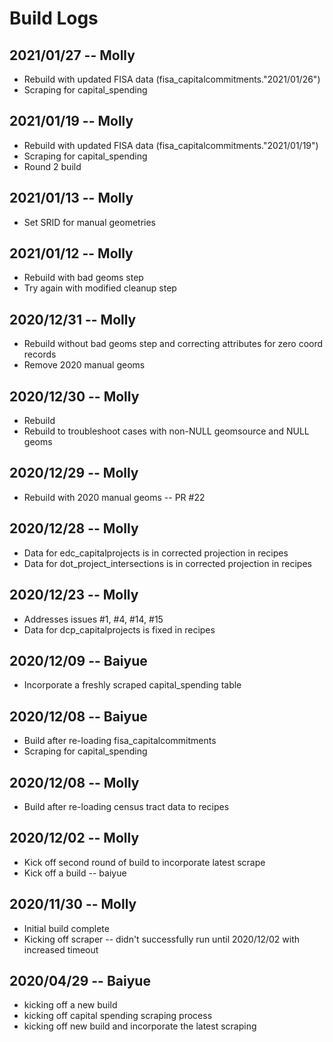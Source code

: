 # Build Logs

## 2021/01/27 -- Molly
+ Rebuild with updated FISA data (fisa_capitalcommitments."2021/01/26")
+ Scraping for capital_spending

## 2021/01/19 -- Molly
+ Rebuild with updated FISA data (fisa_capitalcommitments."2021/01/19")
+ Scraping for capital_spending
+ Round 2 build

## 2021/01/13 -- Molly
+ Set SRID for manual geometries

## 2021/01/12 -- Molly
+ Rebuild with bad geoms step
+ Try again with modified cleanup step

## 2020/12/31 -- Molly
+ Rebuild without bad geoms step and correcting attributes for zero coord records
+ Remove 2020 manual geoms

## 2020/12/30 -- Molly
+ Rebuild
+ Rebuild to troubleshoot cases with non-NULL geomsource and NULL geoms

## 2020/12/29 -- Molly
+ Rebuild with 2020 manual geoms -- PR #22

## 2020/12/28 -- Molly
+ Data for edc_capitalprojects is in corrected projection in recipes
+ Data for dot_project_intersections is in corrected projection in recipes

## 2020/12/23 -- Molly
+ Addresses issues #1, #4, #14, #15
+ Data for dcp_capitalprojects is fixed in recipes

## 2020/12/09 -- Baiyue
+ Incorporate a freshly scraped capital_spending table

## 2020/12/08 -- Baiyue
+ Build after re-loading fisa_capitalcommitments
+ Scraping for capital_spending

## 2020/12/08 -- Molly
+ Build after re-loading census tract data to recipes

## 2020/12/02 -- Molly
+ Kick off second round of build to incorporate latest scrape
+ Kick off a build -- baiyue

## 2020/11/30 -- Molly
+ Initial build complete
+ Kicking off scraper -- didn't successfully run until 2020/12/02 with increased timeout

## 2020/04/29 -- Baiyue
+ kicking off a new build
+ kicking off capital spending scraping process
+ kicking off new build and incorporate the latest scraping
